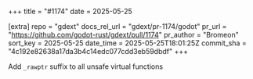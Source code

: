 +++
title = "#1174"
date = 2025-05-25

[extra]
repo = "gdext"
docs_rel_url = "gdext/pr-1174/godot"
pr_url = "https://github.com/godot-rust/gdext/pull/1174"
pr_author = "Bromeon"
sort_key = 2025-05-25
date_time = 2025-05-25T18:01:25Z
commit_sha = "4c192e82638a17da3b4c14edc077cdd3eb59dbdf"
+++

Add `_rawptr` suffix to all unsafe virtual functions
